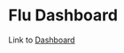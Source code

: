 # Flu Dashboard
Link to [Dashboard](https://public.tableau.com/app/profile/jvilla/viz/ImmunizationDashboard_17165976702600/Dashboard1)
